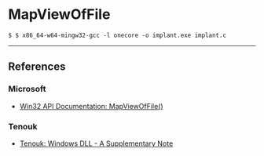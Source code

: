 # MapViewOfFile

```
$ $ x86_64-w64-mingw32-gcc -l onecore -o implant.exe implant.c
```

---
## References

### Microsoft

- [Win32 API Documentation: MapViewOfFile()](https://learn.microsoft.com/en-us/windows/win32/api/memoryapi/nf-memoryapi-mapviewoffile)

### Tenouk

- [Tenouk: Windows DLL - A Supplementary Note](https://www.tenouk.com/cbbccfunction.html)